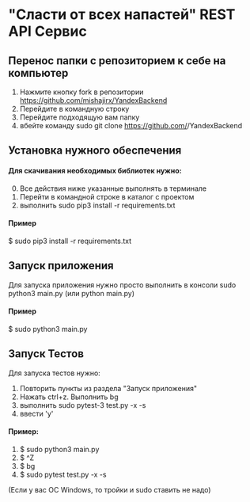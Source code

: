 # "Сласти от всех напастей" REST API Сервис #
## Перенос папки с репозиторием к себе на компьютер ##
1. Нажмите кнопку fork в репозитории https://github.com/mishajirx/YandexBackend
2. Перейдите в командную строку
3. Перейдите подходящую вам папку
4. вбейте команду sudo git clone  https://github.com/<YourName>/YandexBackend

## Установка нужного обеспечения ##
#### Для скачивания необходимых библиотек нужно: ####
0. Все действия ниже указанные выполнять в терминале
1. Перейти в командной строке в каталог с проектом
2. выполнить sudo pip3 install -r requirements.txt
#### Пример ####
$ sudo pip3 install -r requirements.txt
## Запуск приложения ##
Для запуска приложения нужно просто выполнить в консоли
sudo python3 main.py (или python main.py)
#### Пример #### 
$ sudo python3 main.py

## Запуск Тестов ##
Для запуска тестов нужно:
1. Повторить пункты из раздела "Запуск приложения"
2. Нажать ctrl+z. Выполнить bg
3. выполнить sudo pytest-3 test.py -x -s
4. ввести 'y'
#### Пример: ####
1. $ sudo python3 main.py
2. $ ^Z
3. $ bg
4. $ sudo pytest test.py -x -s

(Если у вас ОС Windows, то тройки и sudo ставить не надо)
